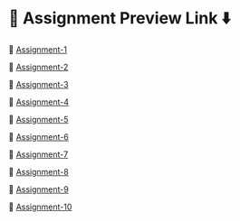 # 🔗 Assignment Preview Link ⬇️

📂  [Assignment-1](https://js-jssignment-1.vercel.app/)

📂  [Assignment-2](https://assignment-2-seven-lime.vercel.app/)

📂  [Assignment-3]()

📂  [Assignment-4]()


📂  [Assignment-5]()


📂 [Assignment-6]()


📂  [Assignment-7]()


📂 [Assignment-8]()


📂 [Assignment-9]()

📂 [Assignment-10]()



